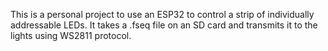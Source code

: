 This is a personal project to use an ESP32 to control a strip of individually addressable LEDs.
It takes a .fseq file on an SD card and transmits it to the lights using WS2811 protocol.
